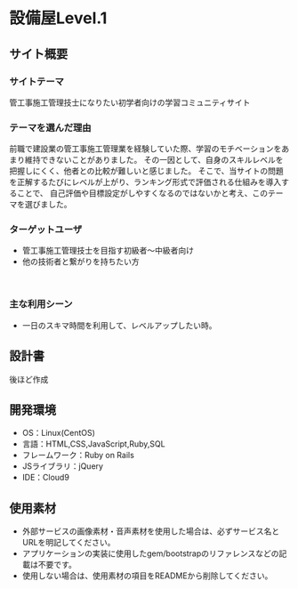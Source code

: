 # 設備屋Level.1

## サイト概要
### サイトテーマ
<!--何を『目的』とし、どのような『分類』なのかを簡潔に書く-->
管工事施工管理技士になりたい初学者向けの学習コミュニティサイト
### テーマを選んだ理由
<!--なぜこのようなテーマにしたかを説明する-->
前職で建設業の管工事施工管理業を経験していた際、学習のモチベーションをあまり維持できないことがありました。
その一因として、自身のスキルレベルを把握しにくく、他者との比較が難しいと感じました。
そこで、当サイトの問題を正解するたびにレベルが上がり、ランキング形式で評価される仕組みを導入することで、
自己評価や目標設定がしやすくなるのではないかと考え、このテーマを選びました。

### ターゲットユーザ
<!--誰に使ってもらうかを具体的に記載する-->
- 管工事施工管理技士を目指す初級者〜中級者向け
- 他の技術者と繋がりを持ちたい方

​
### 主な利用シーン
<!--どのような時に使うのかの状況を記載すること-->
- 一日のスキマ時間を利用して、レベルアップしたい時。

## 設計書
<!--テーマを設定・提出する時点では不要です-->
後ほど作成
​
## 開発環境
- OS：Linux(CentOS)
- 言語：HTML,CSS,JavaScript,Ruby,SQL
- フレームワーク：Ruby on Rails
- JSライブラリ：jQuery
- IDE：Cloud9
​
## 使用素材
- 外部サービスの画像素材・音声素材を使用した場合は、必ずサービス名とURLを明記してください。
- アプリケーションの実装に使用したgem/bootstrapのリファレンスなどの記載は不要です。
- 使用しない場合は、使用素材の項目をREADMEから削除してください。